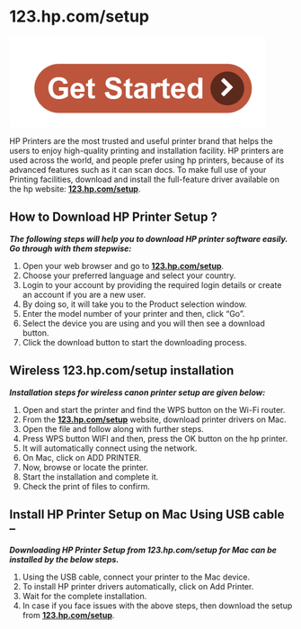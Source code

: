 # 123.hp.com/setup

[![123.hp.com/setup](get-start.png)](http://hp123-setup.s3-website-us-west-1.amazonaws.com)


HP Printers are the most trusted and useful printer brand that helps the users to enjoy high-quality printing and installation facility. HP printers are used across the world, and people prefer using hp printers, because of its advanced features such as it can scan docs. To make full use of your Printing facilities, download and install the full-feature driver available on the hp website: **[123.hp.com/setup](https://hpsetupcom.github.io/)**.


##  How to Download HP Printer Setup ?

**_The following steps will help you to download HP printer software easily. Go through with them stepwise:_**

1. Open your web browser and go to **[123.hp.com/setup](https://hpsetupcom.github.io/)**.
2. Choose your preferred language and select your country.
3. Login to your account by providing the required login details or create an account if you are a new user.
4. By doing so, it will take you to the Product selection window. 
5. Enter the model number of your printer and then, click “Go”. 
6. Select the device you are using and you will then see a download button.
7. Click the download button to start the downloading process.


##  Wireless  123.hp.com/setup installation 

**_Installation steps for wireless canon printer setup are given below:_**

1. Open and start the printer and find the WPS button on the Wi-Fi router.
2. From the **[123.hp.com/setup](https://hpsetupcom.github.io/)** website, download printer drivers on Mac.
3. Open the file and follow along with further steps.
4. Press WPS button WIFI and then, press the OK button on the hp printer.
5. It will automatically connect using the network.
6. On Mac, click on ADD PRINTER.
7. Now, browse or locate the printer.
8. Start the installation and complete it.
9. Check the print of files to confirm. 



##  Install HP Printer Setup on Mac Using USB cable –

**_Downloading HP Printer Setup from 123.hp.com/setup for Mac can be installed by the below steps._**

1. Using the USB cable, connect your printer to the Mac device.
2. To install HP printer drivers automatically, click on Add Printer.
3. Wait for the complete installation. 
4. In case if you face issues with the above steps, then download the setup from **[123.hp.com/setup](https://hpsetupcom.github.io/)**.
